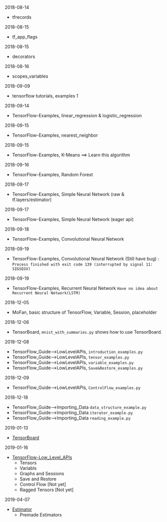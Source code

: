 2018-08-14 
* tfrecords

2018-08-15 
* tf_app_flags

2018-08-15 
* decorators

2018-08-16
* scopes_variables

2018-09-09 
* tensorflow tutorials, examples 1

2018-09-14
* TensorFlow-Examples, linear_regression & logistic_regression

2018-09-15
* TensorFlow-Examples, nearest_neighbor

2018-09-15
* TensorFlow-Examples, K-Means ==> Learn this algorithm

2018-09-16
* TensorFlow-Examples, Random Forest

2018-09-17
* TensorFlow-Examples, Simple Neural Network (raw & tf.layers/estimator)

2018-09-17
* TensorFlow-Examples, Simple Neural Network (eager api)

2018-09-18
* TensorFlow-Examples, Convolutional Neural Network

2018-09-19 
* TensorFlow-Examples, Convolutional Neural Network (Still have bug) :
`Process finished with exit code 139 (interrupted by signal 11: SIGSEGV)`

2018-09-19 
* TensorFlow-Examples, Recurrent Neural Network `Have no idea about Recurrent Neural Network(LSTM)`

2018-12-05 
* MoFan, basic structure of TensorFlow, Variable, Session, placeholder

2018-12-06  
* TensorBoard, `mnist_with_summaries.py` shows how to use TensorBoard.

2018-12-08
* TensorFlow_Guide-->LowLevelAPIs, `introduction_examples.py`  <br />
* TensorFlow_Guide-->LowLevelAPIs, `tensor_examples.py`        <br />
* TensorFlow_Guide-->LowLevelAPIs, `variable_examples.py`      <br />
* TensorFlow_Guide-->LowLevelAPIs, `Save&Restore_examples.py`  <br />

2018-12-09
* TensorFlow_Guide-->LowLevelAPIs, `ControlFlow_examples.py`    <br />

2018-12-18
* TensorFlow_Guide-->Importing_Data `data_structure_example.py` <br />
* TensorFlow_Guide-->Importing_Data `iterator_example.py`       <br />
* TensorFlow_Guide-->Importing_Data `reading_example.py`        <br />

2019-01-13
* [TensorBoard](https://www.tensorflow.org/guide/summaries_and_tensorboard)

2019-01-16
* [TensorFlow-Low_Level_APIs](https://www.tensorflow.org/guide/low_level_intro)
    - Tensors
    - Variabls
    - Graphs and Sessions
    - Save and Restore
    - Control Flow [Not yet]
    - Ragged Tensors [Not yet]

2019-04-07
* [Estimator](https://www.tensorflow.org/guide/estimators)
    - Premade Estimators